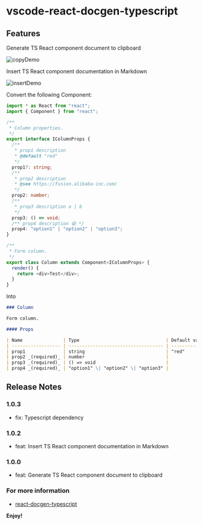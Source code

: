 # vscode-react-docgen-typescript

## Features

Generate TS React component document to clipboard

![copyDemo](https://img.alicdn.com/tfs/TB1u9TTiSslXu8jSZFuXXXg7FXa-1084-762.gif)

Insert TS React component documentation in Markdown

![insertDemo](https://img.alicdn.com/tfs/TB1UVBli5DsXe8jSZR0XXXK6FXa-1084-762.gif)

Convert the following Component:

``` ts
import * as React from "react";
import { Component } from "react";

/**
 * Column properties.
 */
export interface IColumnProps {
  /**
   * prop1 description
   * @default "red"
   */
  prop1?: string;
  /**
   * prop2 description
   * @see https://fusion.alibaba-inc.com/
   */
  prop2: number;
  /**
   * prop3 description a | b
   */
  prop3: () => void;
  /** prop4 description 😄 */
  prop4: "option1" | "option2" | "option3";
}

/**
 * Form column.
 */
export class Column extends Component<IColumnProps> {
  render() {
    return <div>Test</div>;
  }
}
```

Into

``` markdown
### Column

Form column.

#### Props

| Name               | Type                                | Default value | Description                                                 |
| ------------------ | ----------------------------------- | ------------- | ----------------------------------------------------------- |
| prop1              | string                              | "red"         | prop1 description                                           |
| prop2 _(required)_ | number                              |               | prop2 description @see https&#x3A;//fusion.alibaba-inc.com/ |
| prop3 _(required)_ | () => void                          |               | prop3 description a \| b                                    |
| prop4 _(required)_ | "option1" \| "option2" \| "option3" |               | prop4 description 😄                                        |
```
## Release Notes

### 1.0.3

- fix: Typescript dependency

### 1.0.2

- feat: Insert TS React component documentation in Markdown

### 1.0.0

- feat: Generate TS React component document to clipboard

### For more information

* [react-docgen-typescript](https://github.com/styleguidist/react-docgen-typescript)

**Enjoy!**
